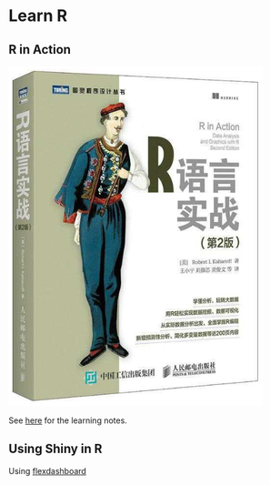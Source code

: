 # Learn R

## R in Action

![R-in-Action-cover](./RinAction/img/R_in_Action_book-cover.png)

See [here](./RinAction/README.md) for the learning notes.

## Using Shiny in R

Using [flexdashboard](https://pkgs.rstudio.com/flexdashboard/articles/using.html)